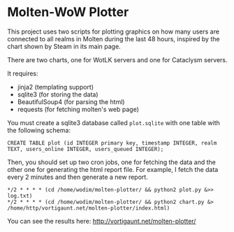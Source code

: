 Molten-WoW Plotter
==================

This project uses two scripts for plotting graphics on how many users
are connected to all realms in Molten during the last 48 hours, inspired by
the chart shown by Steam in its main page.

There are two charts, one for WotLK servers and one for Cataclysm servers.

It requires:
* jinja2 (templating support)
* sqlite3 (for storing the data)
* BeautifulSoup4 (for parsing the html)
* requests (for fetching molten's web page)

You must create a sqlite3 database called `plot.sqlite` with one table with
the following schema:

    CREATE TABLE plot (id INTEGER primary key, timestamp INTEGER, realm TEXT, users_online INTEGER, users_queued INTEGER);

Then, you should set up two cron jobs, one for fetching the data and the
other one for generating the html report file. For example, I fetch the
data every 2 minutes and then generate a new report.

    */2 * * * * (cd /home/wodim/molten-plotter/ && python2 plot.py &>> log.txt)
    */2 * * * * (cd /home/wodim/molten-plotter/ && python2 chart.py &> /home/http/vortigaunt.net/molten-plotter/index.html)

You can see the results here: http://vortigaunt.net/molten-plotter/